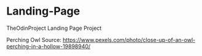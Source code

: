 # Landing-Page
TheOdinProject Landing Page Project

Perching Owl Source: https://www.pexels.com/photo/close-up-of-an-owl-perching-in-a-hollow-19898940/